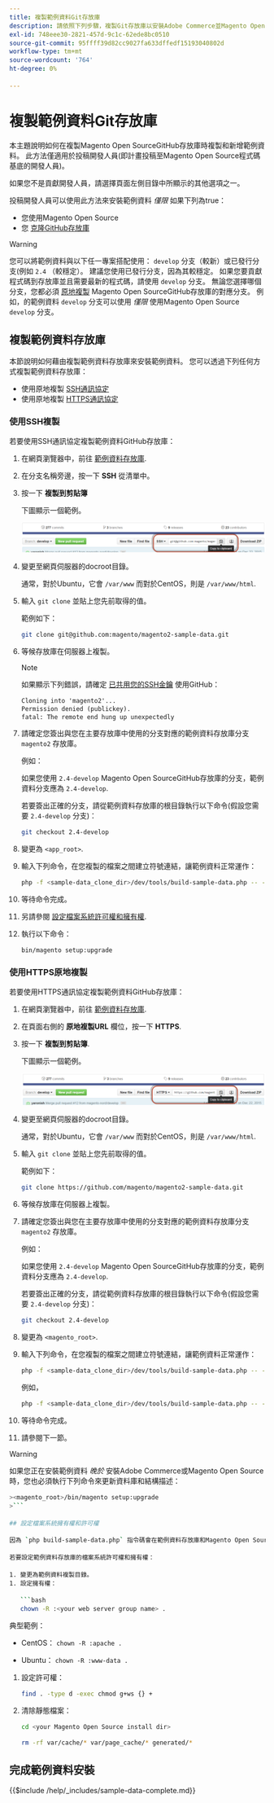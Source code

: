 ```yaml
---
title: 複製範例資料Git存放庫
description: 請依照下列步驟，複製Git存放庫以安裝Adobe Commerce並Magento Open Source範例資料。
exl-id: 748eee30-2821-457d-9c1c-62ede8bc0510
source-git-commit: 95ffff39d82cc9027fa633dffedf15193040802d
workflow-type: tm+mt
source-wordcount: '764'
ht-degree: 0%

---
```


# 複製範例資料Git存放庫

本主題說明如何在複製Magento Open SourceGitHub存放庫時複製和新增範例資料。 此方法僅適用於投稿開發人員(即計畫投稿至Magento Open Source程式碼基底的開發人員)。

如果您不是貢獻開發人員，請選擇頁面左側目錄中所顯示的其他選項之一。

投稿開發人員可以使用此方法來安裝範例資料 *僅限* 如果下列為true：

* 您使用Magento Open Source
* 您 [克隆GitHub存放庫](https://developer.adobe.com/commerce/contributor/guides/install/clone-repository/)

>[!WARNING]
>
>您可以將範例資料與以下任一專案搭配使用： `develop` 分支（較新）或已發行分支(例如 `2.4` （較穩定）。 建議您使用已發行分支，因為其較穩定。 如果您要貢獻程式碼到存放庫並且需要最新的程式碼，請使用 `develop` 分支。 無論您選擇哪個分支，您都必須 [原地複製](https://developer.adobe.com/commerce/contributor/guides/install/clone-repository/) Magento Open SourceGitHub存放庫的對應分支。 例如，的範例資料 `develop` 分支可以使用 *僅限* 使用Magento Open Source `develop` 分支。

## 複製範例資料存放庫

本節說明如何藉由複製範例資料存放庫來安裝範例資料。 您可以透過下列任何方式複製範例資料存放庫：

* 使用原地複製 [SSH通訊協定](#clone-with-ssh)
* 使用原地複製 [HTTPS通訊協定](#clone-with-https)

### 使用SSH複製

若要使用SSH通訊協定複製範例資料GitHub存放庫：

1. 在網頁瀏覽器中，前往 [範例資料存放庫](https://github.com/magento/magento2-sample-data).
1. 在分支名稱旁邊，按一下 **SSH** 從清單中。
1. 按一下 **複製到剪貼簿**

   下圖顯示一個範例。

   ![使用SSH複製GitHub存放庫](../../assets/installation/install_mage2_clone-ssh.png)

1. 變更至網頁伺服器的docroot目錄。

   通常，對於Ubuntu，它會 `/var/www` 而對於CentOS，則是 `/var/www/html`.

1. 輸入 `git clone` 並貼上您先前取得的值。

   範例如下：

   ```bash
   git clone git@github.com:magento/magento2-sample-data.git
   ```

1. 等候存放庫在伺服器上複製。

   >[!NOTE]
   >
   >如果顯示下列錯誤，請確定 [已共用您的SSH金鑰](https://docs.github.com/articles/generating-ssh-keys/) 使用GitHub：<br>

   ```terminal
   Cloning into 'magento2'...
   Permission denied (publickey).
   fatal: The remote end hung up unexpectedly
   ```

1. 請確定您簽出與您在主要存放庫中使用的分支對應的範例資料存放庫分支 `magento2` 存放庫。

   例如：

   如果您使用 `2.4-develop` Magento Open SourceGitHub存放庫的分支，範例資料分支應為 `2.4-develop`.

   若要簽出正確的分支，請從範例資料存放庫的根目錄執行以下命令(假設您需要 `2.4-develop` 分支)：

   ```bash
   git checkout 2.4-develop
   ```

1. 變更為 `<app_root>`.
1. 輸入下列命令，在您複製的檔案之間建立符號連結，讓範例資料正常運作：

   ```bash
   php -f <sample-data_clone_dir>/dev/tools/build-sample-data.php -- --ce-source="<path_to_your_magento_instance>"
   ```

1. 等待命令完成。

1. 另請參閱 [設定檔案系統許可權和擁有權](#set-file-system-ownership-and-permissions).

1. 執行以下命令：

   ```bash
   bin/magento setup:upgrade
   ```

### 使用HTTPS原地複製

若要使用HTTPS通訊協定複製範例資料GitHub存放庫：

1. 在網頁瀏覽器中，前往 [範例資料存放庫](https://github.com/magento/magento2-sample-data).
1. 在頁面右側的 **原地複製URL** 欄位，按一下 **HTTPS**.
1. 按一下 **複製到剪貼簿**.

   下圖顯示一個範例。

   ![使用HTTPS複製GitHub存放庫](../../assets/installation/install_mage2_clone-https.png)

1. 變更至網頁伺服器的docroot目錄。

   通常，對於Ubuntu，它會 `/var/www` 而對於CentOS，則是 `/var/www/html`.

1. 輸入 `git clone` 並貼上您先前取得的值。

   範例如下：

   ```bash
   git clone https://github.com/magento/magento2-sample-data.git
   ```

1. 等候存放庫在伺服器上複製。
1. 請確定您簽出與您在主要存放庫中使用的分支對應的範例資料存放庫分支 `magento2` 存放庫。

   例如：

   如果您使用 `2.4-develop` Magento Open SourceGitHub存放庫的分支，範例資料分支應為 `2.4-develop`.

   若要簽出正確的分支，請從範例資料存放庫的根目錄執行以下命令(假設您需要 `2.4-develop` 分支)：

   ```bash
   git checkout 2.4-develop
   ```

1. 變更為 `<magento_root>`.
1. 輸入下列命令，在您複製的檔案之間建立符號連結，讓範例資料正常運作：

   ```bash
   php -f <sample-data_clone_dir>/dev/tools/build-sample-data.php -- --ce-source="<path_to_your_magento_instance>"
   ```

   例如，

   ```bash
   php -f <sample-data_clone_dir>/dev/tools/build-sample-data.php -- --ce-source="/var/www/magento2"
   ```

1. 等待命令完成。
1. 請參閱下一節。

>[!WARNING]
>
>如果您正在安裝範例資料 *晚於* 安裝Adobe Commerce或Magento Open Source時，您也必須執行下列命令來更新資料庫和結構描述：
>
>
```bash
><magento_root>/bin/magento setup:upgrade
>```

## 設定檔案系統擁有權和許可權

因為 `php build-sample-data.php` 指令碼會在範例資料存放庫和Magento Open Source存放庫之間建立符號連結，您必須在範例資料存放庫中設定檔案系統許可權和擁有權。 若未這麼做，會導致存取店面時發生錯誤。

若要設定範例資料存放庫的檔案系統許可權和擁有權：

1. 變更為範例資料複製目錄。
1. 設定擁有權：

   ```bash
   chown -R :<your web server group name> .
   ```

   典型範例：

   * CentOS： `chown -R :apache .`

   * Ubuntu： `chown -R :www-data .`

1. 設定許可權：

   ```bash
   find . -type d -exec chmod g+ws {} +
   ```

1. 清除靜態檔案：

   ```bash
   cd <your Magento Open Source install dir>
   ```

   ```bash
   rm -rf var/cache/* var/page_cache/* generated/*
   ```

## 完成範例資料安裝

{{$include /help/_includes/sample-data-complete.md}}
